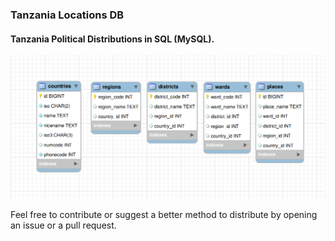### Tanzania Locations DB
#### Tanzania Political Distributions in SQL (MySQL).

![Schema](schema.png)

Feel free to contribute or suggest a better method to distribute by opening an issue or a pull request.

